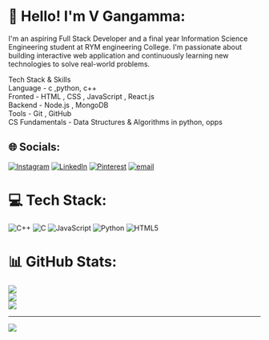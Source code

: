 # 💫 Hello! I'm V Gangamma:
I'm an aspiring Full Stack Developer and a final year Information Science Engineering student at RYM engineering College. I'm passionate about building interactive web application and continuously learning new technologies to solve real-world problems.

Tech Stack & Skills<br>Language - c ,python, c++<br>Fronted - HTML , CSS , JavaScript , React.js<br>Backend - Node.js , MongoDB<br>Tools - Git , GitHub<br>CS Fundamentals - Data Structures & Algorithms in python, opps


## 🌐 Socials:
[![Instagram](https://img.shields.io/badge/Instagram-%23E4405F.svg?logo=Instagram&logoColor=white)](https://instagram.com/celebrity_adda_59) [![LinkedIn](https://img.shields.io/badge/LinkedIn-%230077B5.svg?logo=linkedin&logoColor=white)](https://linkedin.com/in/https://www.linkedin.com/in/v-gangamma-344022311?utm_source=share&utm_campaign=share_via&utm_content=profile&utm_medium=android_app) [![Pinterest](https://img.shields.io/badge/Pinterest-%23E60023.svg?logo=Pinterest&logoColor=white)](https://pinterest.com/ganga-061) [![email](https://img.shields.io/badge/Email-D14836?logo=gmail&logoColor=white)](mailto:ganga.ise.rymec@gmail.com) 

# 💻 Tech Stack:
![C++](https://img.shields.io/badge/c++-%2300599C.svg?style=for-the-badge&logo=c%2B%2B&logoColor=white) ![C](https://img.shields.io/badge/c-%2300599C.svg?style=for-the-badge&logo=c&logoColor=white) ![JavaScript](https://img.shields.io/badge/javascript-%23323330.svg?style=for-the-badge&logo=javascript&logoColor=%23F7DF1E) ![Python](https://img.shields.io/badge/python-3670A0?style=for-the-badge&logo=python&logoColor=ffdd54) ![HTML5](https://img.shields.io/badge/html5-%23E34F26.svg?style=for-the-badge&logo=html5&logoColor=white)
# 📊 GitHub Stats:
![](https://github-readme-stats.vercel.app/api?username=ganga061&theme=dark&hide_border=false&include_all_commits=false&count_private=false)<br/>
![](https://nirzak-streak-stats.vercel.app/?user=ganga061&theme=dark&hide_border=false)<br/>
![](https://github-readme-stats.vercel.app/api/top-langs/?username=ganga061&theme=dark&hide_border=false&include_all_commits=false&count_private=false&layout=compact)

---
[![](https://visitcount.itsvg.in/api?id=ganga061&icon=0&color=0)](https://visitcount.itsvg.in)

<!-- Proudly created with GPRM ( https://gprm.itsvg.in ) -->

